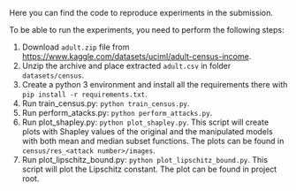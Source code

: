 Here you can find the code to reproduce experiments in the submission.

To be able to run the experiments, you need to perform the following steps:
1. Download `adult.zip` file from https://www.kaggle.com/datasets/uciml/adult-census-income.
2. Unzip the archive and place extracted `adult.csv` in folder `datasets/census`.
3. Create a python 3 environment and install all the requirements there with ```pip install -r requirements.txt```.
4. Run train_census.py: ```python train_census.py```.
5. Run perform_atacks.py: ```python perform_attacks.py```.
6. Run plot_shapley.py: ```python plot_shapley.py```.
This script will create plots with Shapley values of the original and the manipulated models with both mean and median subset functions.
The plots can be found in `census/res_<attack number>/images`.
7. Run plot_lipschitz_bound.py: ```python plot_lipschitz_bound.py```.
This script will plot the Lipschitz constant. The plot can be found in project root.
